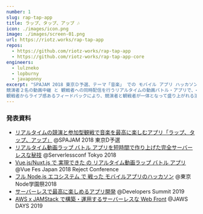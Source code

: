 ```yaml
---
number: 1
slug: rap-tap-app
title: ラップ、タップ、アップ 🎶
icon: ./images/icon.png
image: ./images/screen-01.png
url: https://riotz.works/rap-tap-app
repos:
  - https://github.com/riotz-works/rap-tap-app
  - https://github.com/riotz-works/rap-tap-app-core
engineers:
  - lulzneko
  - lopburny
  - javaponny
excerpt: "SPAJAM 2018 東京Ｄ予選、テーマ「音楽」 での モバイル アプリ ハッカソン 優秀賞 受賞作品。<br/><br/>
競演者２名の動画中継 と 観戦者への同時配信を行うリアルタイムの動画バトル・アプリで、<br/>
観戦者からライブ感あるフィードバックにより、競演者と観戦者が一体となって盛り上がれる演出が特徴。<br/>"
---
```



### 発表資料
- [リアルタイムの競演と参加型観戦で音楽を最高に楽しむアプリ「ラップ、タップ、アップ」](https://riotz.works/slides/?2018-spajam-qualification) @SPAJAM 2018 東京D予選
- [リアルタイム動画ラップ バトル アプリを短時間で作り上げた完全サーバーレスな秘技](https://riotz.works/slides/?2018-serverless-conf) @Serverlessconf Tokyo 2018
- [Vue.js/Nuxt.js で 実現できた の リアルタイム動画ラップ バトル アプリ](https://riotz.works/slides/?2018-vue-fes-reject-con) @Vue Fes Japan 2018 Reject Conference
- [フル Node.js エコシステム で 戦った モバイルアプリのハッカソン](https://riotz.works/slides/?2018-nodefest) @東京Node学園祭2018
- [サーバーレスで最高に楽しめるアプリ開発](https://riotz.works/slides/?2019-devsumi) @Developers Summit 2019
- [AWS x JAMStack で構築・運用するサーバーレスな Web Front](https://riotz.works/slides/?2019-jaws-days) @JAWS DAYS 2019
